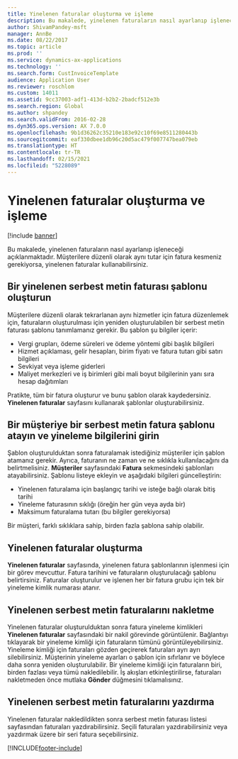 ```yaml
---
title: Yinelenen faturalar oluşturma ve işleme
description: Bu makalede, yinelenen faturaların nasıl ayarlanıp işleneceği açıklanmaktadır. Müşterilere düzenli olarak aynı tutar için fatura kesmeniz gerekiyorsa, yinelenen faturalar kullanabilirsiniz.
author: ShivamPandey-msft
manager: AnnBe
ms.date: 08/22/2017
ms.topic: article
ms.prod: ''
ms.service: dynamics-ax-applications
ms.technology: ''
ms.search.form: CustInvoiceTemplate
audience: Application User
ms.reviewer: roschlom
ms.custom: 14011
ms.assetid: 9cc37003-adf1-413d-b2b2-2badcf512e3b
ms.search.region: Global
ms.author: shpandey
ms.search.validFrom: 2016-02-28
ms.dyn365.ops.version: AX 7.0.0
ms.openlocfilehash: 9b1d36262c35210e183e92c10f69e8511280443b
ms.sourcegitcommit: eaf330dbee1db96c20d5ac479f007747bea079eb
ms.translationtype: HT
ms.contentlocale: tr-TR
ms.lasthandoff: 02/15/2021
ms.locfileid: "5228089"
---
```

# <a name="set-up-and-process-recurring-invoices"></a>Yinelenen faturalar oluşturma ve işleme

[!include [banner](../includes/banner.md)]

Bu makalede, yinelenen faturaların nasıl ayarlanıp işleneceği açıklanmaktadır. Müşterilere düzenli olarak aynı tutar için fatura kesmeniz gerekiyorsa, yinelenen faturalar kullanabilirsiniz.

<a name="create-a-recurring-free-text-invoice-template"></a>Bir yinelenen serbest metin faturası şablonu oluşturun
---------------------------------------------

Müşterilere düzenli olarak tekrarlanan aynı hizmetler için fatura düzenlemek için, faturaların oluşturulması için yeniden oluşturulabilen bir serbest metin faturası şablonu tanımlamanız gerekir. Bu şablon şu bilgiler içerir:

-   Vergi grupları, ödeme süreleri ve ödeme yöntemi gibi başlık bilgileri
-   Hizmet açıklaması, gelir hesapları, birim fiyatı ve fatura tutarı gibi satırı bilgileri
-   Sevkiyat veya işleme giderleri
-   Maliyet merkezleri ve iş birimleri gibi mali boyut bilgilerinin yanı sıra hesap dağıtımları

Pratikte, tüm bir fatura oluşturur ve bunu şablon olarak kaydedersiniz. **Yinelenen faturalar** sayfasını kullanarak şablonlar oluşturabilirsiniz.

## <a name="assign-a-free-text-invoice-template-to-a-customer-and-enter-recurrence-details"></a>Bir müşteriye bir serbest metin fatura şablonu atayın ve yineleme bilgilerini girin
Şablon oluşturulduktan sonra faturalamak istediğiniz müşteriler için şablon atamanız gerekir. Ayrıca, faturanın ne zaman ve ne sıklıkla kullanılacağını da belirtmelisiniz. **Müşteriler** sayfasındaki **Fatura** sekmesindeki şablonları atayabilirsiniz. Şablonu listeye ekleyin ve aşağıdaki bilgileri güncelleştirin:

-   Yinelenen faturalama için başlangıç tarihi ve isteğe bağlı olarak bitiş tarihi
-   Yineleme faturasının sıklığı (öreğin her gün veya ayda bir)
-   Maksimum faturalama tutarı (bu bilgiler gerekiyorsa)

Bir müşteri, farklı sıklıklara sahip, birden fazla şablona sahip olabilir.

## <a name="generate-the-recurring-invoices"></a>Yinelenen faturalar oluşturma
**Yinelenen faturalar** sayfasında, yinelenen fatura şablonlarının işlenmesi için bir görev mevcuttur. Fatura tarihini ve faturaların oluşturulacağı şablonu belirtirsiniz. Faturalar oluşturulur ve işlenen her bir fatura grubu için tek bir yineleme kimlik numarası atanır.

<a name="post-recurring-free-text-invoices"></a>Yinelenen serbest metin faturalarını nakletme
---------------------------------

Yinelenen faturalar oluşturulduktan sonra fatura yineleme kimlikleri **Yinelenen faturalar** sayfasındaki bir nakil görevinde görüntülenir. Bağlantıyı tıklayarak bir yineleme kimliği için faturaların tümünü görüntüleyebilirsiniz. Yineleme kimliği için faturaları gözden geçirerek faturaları ayrı ayrı silebilirsiniz. Müşterinin yineleme ayarları o şablon için sıfırlanır ve böylece daha sonra yeniden oluşturulabilir. Bir yineleme kimliği için faturaların biri, birden fazlası veya tümü nakledilebilir. İş akışları etkinleştirilirse, faturaları nakletmeden önce mutlaka **Gönder** düğmesini tıklamalısınız.

<a name="print-recurring-free-text-invoices"></a>Yinelenen serbest metin faturalarını yazdırma
----------------------------------

Yinelenen faturalar nakledildikten sonra serbest metin faturası listesi sayfasından faturaları yazdırabilirsiniz. Seçili faturaları yazdırabilirsiniz veya yazdırmak üzere bir seri fatura seçebilirsiniz.





[!INCLUDE[footer-include](../../includes/footer-banner.md)]